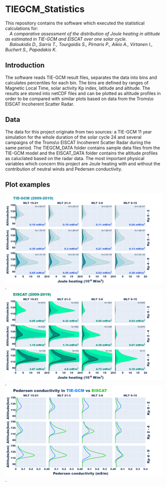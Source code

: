 # TIEGCM_Statistics
This repository contains the software which executed the statistical calculations for:  
<em>
&emsp;A comparative assessment of the distribution of Joule heating in altitude as estimated in TIE-GCM and EISCAT over one solar cycle.  
&emsp;Baloukidis D., Sarris T., Tourgaidis S., Pirnaris P., Aikio A., Virtanen I., Buchert S., Papadakis K.
</em>

## Introduction
The software reads TIE-GCM result files, separates the data into bins and calculates percentiles for each bin. The bins are defined by ranges of Magnetic Local Time, solar activity Kp index, latitude and altitude. The results are stored into netCDF files and can be plotted as altitude profiles in order to be compared with similar plots based on data from the Troms\o EISCAT Incoherent Scatter Radar. 

## Data
The data for this project originate from two sources: a TIE-GCM 11 year simulation for the whole duration of the solar cycle 24 and several campaigns of the Troms\o EISCAT Incoherent Scatter Radar during the same period. The TIEGCM_DATA folder contains sample data files from the TIE-GCM model and the EISCAT_DATA folder contains the altitude profiles as caluclated based on the radar data. The most important physical variables which concern this project are Joule heating with and without the contribution of neutral winds and Pedersen conductivity. 

## Plot examples
![TIE-GCM Joule Heating Altitude Profiles](/images/TIEGCM_JH.png "TIE-GCM Joule Heating Altitude Profiles").
![EISCAT Joule Heating Altitude Profiles](/images/EISCAT_JH.png "EISCAT Joule Heating Altitude Profiles").
![Pedersen Conductivity Medians Comparison](/images/PED_medians.png "Pedersen Conductivity Medians Comparison").
